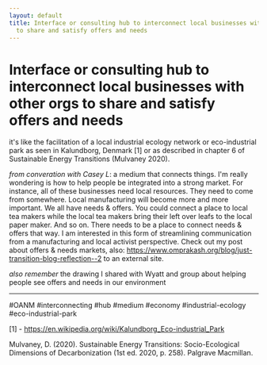 ```yaml
---
layout: default
title: Interface or consulting hub to interconnect local businesses with other orgs
  to share and satisfy offers and needs
---
```


# Interface or consulting hub to interconnect local businesses with other orgs to share and satisfy offers and needs

it's like the facilitation of a local industrial ecology network or eco-industrial park as seen in Kalundborg, Denmark [1] or as described in chapter 6 of Sustainable Energy Transitions (Mulvaney 2020).

*from converation with Casey L*: a medium that connects things. I'm really wondering is how to help people be integrated into a strong market. For instance, all of these businesses need local resources. They need to come from somewhere. Local manufacturing will become more and more important. We all have needs & offers. You could connect a place to local tea makers while the local tea makers bring their left over leafs to the local paper maker. And so on. There needs to be a place to connect needs & offers that way. I am interested in this form of streamlining communication from a manufacturing and local activist perspective. Check out my post about offers & needs markets, also: https://www.omprakash.org/blog/just-transition-blog-reflection--2 to an external site. 

*also remember* the drawing I shared with Wyatt and group about helping people see offers and needs in our environment

________
#OANM #interconnecting #hub #medium #economy #industrial-ecology #eco-industrial-park


[1] - https://en.wikipedia.org/wiki/Kalundborg_Eco-industrial_Park

Mulvaney, D. (2020). Sustainable Energy Transitions: Socio-Ecological Dimensions of Decarbonization (1st ed. 2020, p. 258). Palgrave Macmillan.